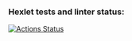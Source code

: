 ### Hexlet tests and linter status:
[![Actions Status](https://github.com/nightguard322/python-project-50/actions/workflows/hexlet-check.yml/badge.svg)](https://github.com/nightguard322/python-project-50/actions)